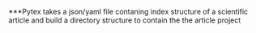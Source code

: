 ***Pytex takes a json/yaml file contaning index structure of a scientific article and build a directory structure to contain the the article project